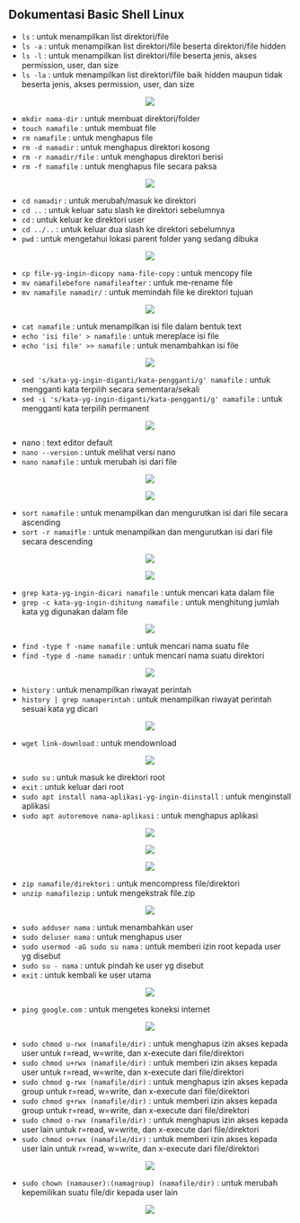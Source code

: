 ## Dokumentasi Basic Shell Linux

- `ls`     : untuk menampilkan list direktori/file
- `ls -a`  : untuk menampilkan list direktori/file beserta direktori/file hidden
- `ls -l`  : untuk menampilkan list direktori/file beserta jenis, akses permission, user, dan size
- `ls -la` : untuk menampilkan list direktori/file baik hidden maupun tidak beserta jenis, akses permission, user, dan size

<p align="center"><img src="../week-2/assets/Basic-Shell-Linux/1.png"></p>

- `mkdir nama-dir`     : untuk membuat direktori/folder
- `touch namafile`     : untuk membuat file
- `rm namafile`        : untuk menghapus file
- `rm -d namadir`      : untuk menghapus direktori kosong
- `rm -r namadir/file` : untuk menghapus direktori berisi
- `rm -f namafile`     : untuk menghapus file secara paksa

<p align="center"><img src="../week-2/assets/Basic-Shell-Linux/2.png"></p>

- `cd namadir` : untuk merubah/masuk ke direktori
- `cd ..`      : untuk keluar satu slash ke direktori sebelumnya
- `cd`         : untuk keluar ke direktori user
- `cd ../..`   : untuk keluar dua slash ke direktori sebelumnya
- `pwd`        : untuk mengetahui lokasi parent folder yang sedang dibuka

<p align="center"><img src="../week-2/assets/Basic-Shell-Linux/3.png"></p>

- `cp file-yg-ingin-dicopy nama-file-copy` : untuk mencopy file
- `mv namafilebefore namafileafter` : untuk me-rename file
- `mv namafile namadir/` : untuk memindah file ke direktori tujuan

<p align="center"><img src="../week-2/assets/Basic-Shell-Linux/4.png"></p>

- `cat namafile` : untuk menampilkan isi file dalam bentuk text
- `echo 'isi file' > namafile`  : untuk mereplace isi file
- `echo 'isi file' >> namafile` : untuk menambahkan isi file

<p align="center"><img src="../week-2/assets/Basic-Shell-Linux/5.png"></p>

- `sed 's/kata-yg-ingin-diganti/kata-pengganti/g' namafile` : untuk mengganti kata terpilih secara sementara/sekali
- `sed -i 's/kata-yg-ingin-diganti/kata-pengganti/g' namafile` : untuk mengganti kata terpilih permanent

<p align="center"><img src="../week-2/assets/Basic-Shell-Linux/6.png"></p>

- nano : text editor default
- `nano --version`  : untuk melihat versi nano
- `nano namafile` : untuk merubah isi dari file

<p align="center"><img src="../week-2/assets/Basic-Shell-Linux/7.png"></p>

<p align="center"><img src="../week-2/assets/Basic-Shell-Linux/8.png"></p>

- `sort namafile`    : untuk menampilkan dan mengurutkan isi dari file secara ascending
- `sort -r namaifle` : untuk menampilkan dan mengurutkan isi dari file secara descending

<p align="center"><img src="../week-2/assets/Basic-Shell-Linux/9.png"></p>

<p align="center"><img src="../week-2/assets/Basic-Shell-Linux/10.png"></p>

- `grep kata-yg-ingin-dicari namafile` : untuk mencari kata dalam file
- `grep -c kata-yg-ingin-dihitung namafile` : untuk menghitung jumlah kata yg digunakan dalam file

<p align="center"><img src="../week-2/assets/Basic-Shell-Linux/11.png"></p>

- `find -type f -name namafile` : untuk mencari nama suatu file
- `find -type d -name namadir`  : untuk mencari nama suatu direktori

<p align="center"><img src="../week-2/assets/Basic-Shell-Linux/20.png"></p>

- `history` : untuk menampilkan riwayat perintah
- `history | grep namaperintah` : untuk menampilkan riwayat perintah sesuai kata yg dicari

<p align="center"><img src="../week-2/assets/Basic-Shell-Linux/12.png"></p>

- `wget link-download` : untuk mendownload

<p align="center"><img src="../week-2/assets/Basic-Shell-Linux/13.png"></p>

- `sudo su` : untuk masuk ke direktori root
- `exit`    : untuk keluar dari root
- `sudo apt install nama-aplikasi-yg-ingin-diinstall` : untuk menginstall aplikasi
- `sudo apt autoremove nama-aplikasi` : untuk menghapus aplikasi

<p align="center"><img src="../week-2/assets/Basic-Shell-Linux/23.png"></p>

<p align="center"><img src="../week-2/assets/Basic-Shell-Linux/14.png"></p>

<p align="center"><img src="../week-2/assets/Basic-Shell-Linux/21.png"></p>

- `zip namafile/direktori` : untuk mencompress file/direktori
- `unzip namafilezip`      : untuk mengekstrak file.zip

<p align="center"><img src="../week-2/assets/Basic-Shell-Linux/15.png"></p>

- `sudo adduser nama` : untuk menambahkan user
- `sudo deluser nama` : untuk menghapus user
- `sudo usermod -aG sudo su nama` : untuk memberi izin root kepada user yg disebut
- `sudo su - nama` : untuk pindah ke user yg disebut
- `exit` : untuk kembali ke user utama

<p align="center"><img src="../week-2/assets/Basic-Shell-Linux/17.png"></p>

- `ping google.com` : untuk mengetes koneksi internet

<p align="center"><img src="../week-2/assets/Basic-Shell-Linux/22.png"></p>

- `sudo chmod u-rwx (namafile/dir)` : untuk menghapus izin akses kepada user untuk r=read, w=write, dan x-execute dari file/direktori
- `sudo chmod u+rwx (namafile/dir)` : untuk memberi izin akses kepada user untuk r=read, w=write, dan x-execute dari file/direktori
- `sudo chmod g-rwx (namafile/dir)` : untuk menghapus izin akses kepada group untuk r=read, w=write, dan x-execute dari file/direktori
- `sudo chmod g+rwx (namafile/dir)` : untuk memberi izin akses kepada group untuk r=read, w=write, dan x-execute dari file/direktori
- `sudo chmod o-rwx (namafile/dir)` : untuk menghapus izin akses kepada user lain untuk r=read, w=write, dan x-execute dari file/direktori
- `sudo chmod o+rwx (namafile/dir)` : untuk memberi izin akses kepada user lain untuk r=read, w=write, dan x-execute dari file/direktori

<p align="center"><img src="../week-2/assets/Basic-Shell-Linux/18.png"></p>

- `sudo chown (namauser):(namagroup) (namafile/dir)` : untuk merubah kepemilikan suatu file/dir kepada user lain 

<p align="center"><img src="../week-2/assets/Basic-Shell-Linux/19.png"></p>
